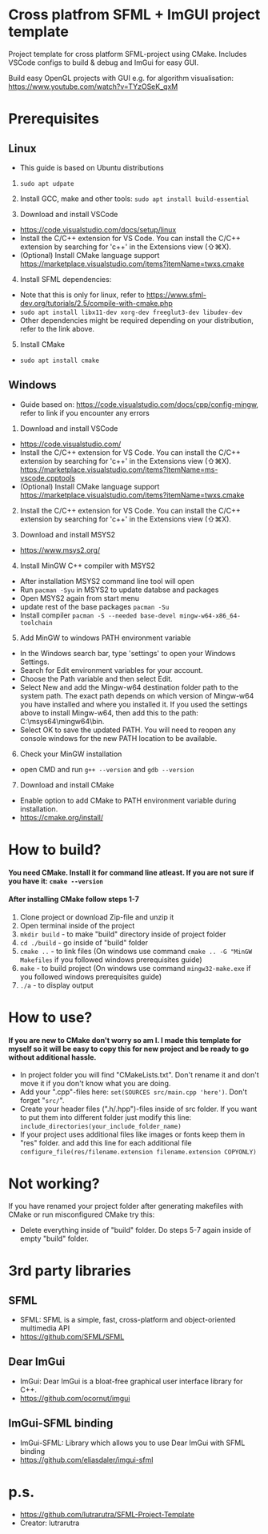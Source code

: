 # Cross platfrom SFML + ImGUI project template 

Project template for cross platform SFML-project using CMake.
Includes VSCode configs to build & debug and ImGui for easy GUI.

Build easy OpenGL projects with GUI e.g. for algorithm visualisation: <https://www.youtube.com/watch?v=TYzOSeK_qxM>

# Prerequisites



## Linux
- This guide is based on Ubuntu distributions

1. `sudo apt udpate`

2. Install GCC, make and other tools: `sudo apt install build-essential`

3. Download and install VSCode
 - <https://code.visualstudio.com/docs/setup/linux>
 - Install the C/C++ extension for VS Code. You can install the C/C++ extension by searching for 'c++' in the Extensions view (⇧⌘X).
  - (Optional) Install CMake language support <https://marketplace.visualstudio.com/items?itemName=twxs.cmake>

4. Install SFML dependencies:
 - Note that this is only for linux, refer to <https://www.sfml-dev.org/tutorials/2.5/compile-with-cmake.php>
 - `sudo apt install libx11-dev xorg-dev freeglut3-dev libudev-dev`
 - Other dependencies might be required depending on your distribution, refer to the link above.

5. Install CMake
- `sudo apt install cmake`

## Windows
 - Guide based on: <https://code.visualstudio.com/docs/cpp/config-mingw>, refer to link if you encounter any errors

1. Download and install VSCode
 - <https://code.visualstudio.com/>
 - Install the C/C++ extension for VS Code. You can install the C/C++ extension by searching for 'c++' in the Extensions view (⇧⌘X).
 <https://marketplace.visualstudio.com/items?itemName=ms-vscode.cpptools>
 - (Optional) Install CMake language support <https://marketplace.visualstudio.com/items?itemName=twxs.cmake>

2. Install the C/C++ extension for VS Code. You can install the C/C++ extension by searching for 'c++' in the Extensions view (⇧⌘X).

3. Download and install MSYS2
 - <https://www.msys2.org/>

4. Install MinGW C++ compiler with MSYS2
- After installation MSYS2 command line tool will open
- Run `pacman -Syu` in MSYS2 to update databse and packages
- Open MSYS2 again from start menu
- update rest of the base packages `pacman -Su`
- Install compiler `pacman -S --needed base-devel mingw-w64-x86_64-toolchain`

5. Add MinGW to windows PATH environment variable
- In the Windows search bar, type 'settings' to open your Windows Settings.
- Search for Edit environment variables for your account.
- Choose the Path variable and then select Edit.
- Select New and add the Mingw-w64 destination folder path to the system path. The exact path depends on which version of Mingw-w64 you have installed and where you installed it. If you used the settings above to install Mingw-w64, then add this to the path: C:\msys64\mingw64\bin.
- Select OK to save the updated PATH. You will need to reopen any console windows for the new PATH location to be available.

6. Check your MinGW installation
- open CMD and run `g++ --version` and `gdb --version`

7. Download and install CMake
- Enable option to add CMake to PATH environment variable during installation.
- https://cmake.org/install/

# How to build?

#### You need CMake. Install it for command line atleast. If you are not sure if you have it: `cmake --version`
#### After installing CMake  follow steps 1-7
1. Clone project or download Zip-file and unzip it
2. Open terminal inside of the project
3. `mkdir build` -  to make "build" directory inside of project folder
4. `cd ./build` - go inside of "build" folder
5. `cmake ..` - to link files (On windows use command `cmake .. -G "MinGW Makefiles` if you followed windows prerequisites guide)
6. `make` - to build project (On windows use command `mingw32-make.exe` if you followed windows prerequisites guide)
7. `./a` - to display output

# How to use?

#### If you are new to CMake don't worry so am I. I made this template for myself so it will be easy to copy this for new project and be ready to go without additional hassle.
- In project folder you will find "CMakeLists.txt". Don't rename it and don't move it if you don't know what you are doing.
- Add your ".cpp"-files here: `set(SOURCES src/main.cpp 'here')`. Don't forget "`src/`".
- Create your header files (".h/.hpp")-files inside of src folder. If you want to put them into different folder just modify this line: `include_directories(your_include_folder_name)`
- If your project uses additional files like images or fonts keep them in "res" folder. and add this line for each additional file `configure_file(res/filename.extension filename.extension COPYONLY)`

# Not working?
If you have renamed your project folder after generating makefiles with CMake or run misconfigured CMake try this: 
- Delete everything inside of "build" folder. Do steps 5-7 again inside of empty "build" folder.

# 3rd party libraries

## SFML
- SFML: SFML is a simple, fast, cross-platform and object-oriented multimedia API
- <https://github.com/SFML/SFML>

## Dear ImGui
- ImGui: Dear ImGui is a bloat-free graphical user interface library for C++.
- <https://github.com/ocornut/imgui>

## ImGui-SFML binding
- ImGui-SFML: Library which allows you to use Dear ImGui with SFML binding 
- <https://github.com/eliasdaler/imgui-sfml>

# p.s.
- https://github.com/lutrarutra/SFML-Project-Template
- Creator: lutrarutra

